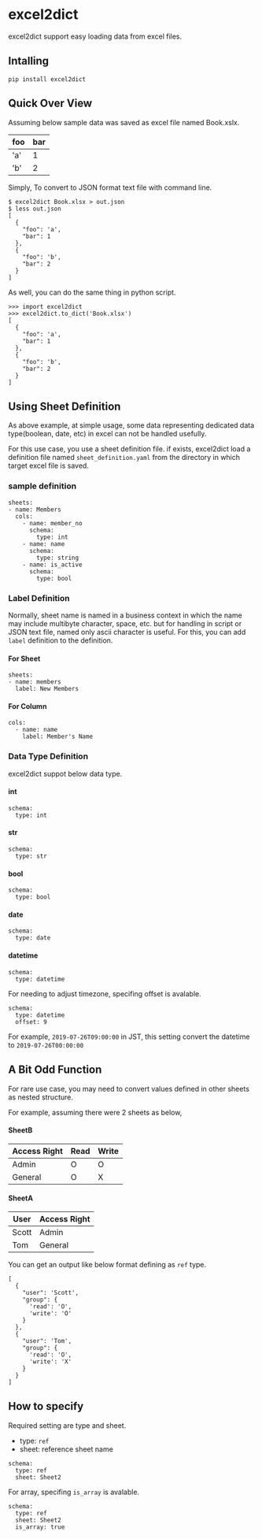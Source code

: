 # excel2dict

excel2dict support easy loading data from excel files.

## Intalling
```
pip install excel2dict
```

## Quick Over View

Assuming below sample data was saved as excel file named Book.xslx.

|foo|bar|
|--|--|
|'a'|1|
|'b'|2|


Simply, To convert to JSON format text file with command line.

```
$ excel2dict Book.xlsx > out.json
$ less out.json
[
  {
    "foo": 'a',
    "bar": 1 
  },
  {
    "foo": 'b',
    "bar": 2 
  }
]
```

As well, you can do the same thing in python script.

```
>>> import excel2dict
>>> excel2dict.to_dict('Book.xlsx')
[
  {
    "foo": 'a',
    "bar": 1 
  },
  {
    "foo": 'b',
    "bar": 2 
  }
]
```

## Using Sheet Definition
As above example, at simple usage, some data representing dedicated data type(boolean, date, etc) in excel can not be handled usefully.

For this use case, you use a sheet definition file.
if exists, excel2dict load a definition file named `sheet_definition.yaml` from the directory in which target excel file is saved. 

### sample definition
```
sheets:
- name: Members
  cols: 
    - name: member_no
      schema:
        type: int
    - name: name
      schema:
        type: string
    - name: is_active
      schema:
        type: bool
```

### Label Definition
Normally, sheet name is named in a business context in which the name may include multibyte character, space, etc. but for handling in script or JSON text file, named only ascii character is useful.
For this, you can add `label` definition to the definition.

#### For Sheet
```
sheets:
- name: members
  label: New Members
```

#### For Column
```
cols: 
  - name: name
    label: Member's Name
```

### Data Type Definition
excel2dict suppot below data type.

#### int
```
schema:
  type: int
```
#### str
```
schema:
  type: str
```
#### bool
```
schema:
  type: bool
```
#### date
```
schema:
  type: date
```
#### datetime
```
schema:
  type: datetime
```

For needing to adjust timezone, specifing offset is avalable.
```
schema:
  type: datetime
  offset: 9
```
For example, `2019-07-26T09:00:00` in JST, this setting convert the datetime to `2019-07-26T00:00:00`

## A Bit Odd Function
For rare use case, you may need to convert values defined in other sheets as nested structure.

For example, assuming there were 2 sheets as below,  

#### SheetB
|Access Right|Read|Write|
|--|--|--|
|Admin|O|O|
|General|O|X|

#### SheetA
|User|Access Right|
|--|--|
|Scott|Admin|
|Tom|General|

You can get an output like below format defining as `ref` type.
```
[
  {
    "user": 'Scott',
    "group": {
      'read': 'O',
      'write': 'O'
    } 
  },
  {
    "user": 'Tom',
    "group": {
      'read': 'O',
      'write': 'X'
    } 
  }
]
```

## How to specify
Required setting are type and sheet.
- type: `ref`
- sheet: reference sheet name

```
schema:
  type: ref
  sheet: Sheet2
```

For array, specifing `is_array` is avalable.
```
schema:
  type: ref
  sheet: Sheet2
  is_array: true        
```